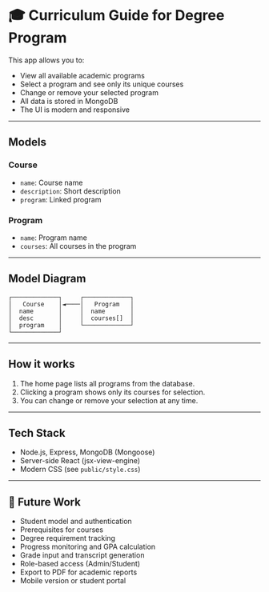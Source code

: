 # 🎓 Curriculum Guide for Degree Program

This app allows you to:

- View all available academic programs
- Select a program and see only its unique courses
- Change or remove your selected program
- All data is stored in MongoDB
- The UI is modern and responsive

---

## Models


### Course
- `name`: Course name
- `description`: Short description
- `program`: Linked program


### Program
- `name`: Program name
- `courses`: All courses in the program

---


## Model Diagram

```
┌─────────────┐     ┌─────────────┐
│   Course    │◄────│   Program   │
│  name       │     │  name       │
│  desc       │     │  courses[]  │
│  program    │     └─────────────┘
└─────────────┘
```

---

## How it works

1. The home page lists all programs from the database.
2. Clicking a program shows only its courses for selection.
3. You can change or remove your selection at any time.

---

## Tech Stack

- Node.js, Express, MongoDB (Mongoose)
- Server-side React (jsx-view-engine)
- Modern CSS (see `public/style.css`)

---

## 🚧 Future Work

- Student model and authentication
- Prerequisites for courses
- Degree requirement tracking
- Progress monitoring and GPA calculation
- Grade input and transcript generation
- Role-based access (Admin/Student)
- Export to PDF for academic reports
- Mobile version or student portal
